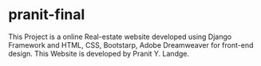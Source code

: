 # pranit-final
This Project is a online Real-estate website developed using Django Framework and HTML, CSS, Bootstarp, Adobe Dreamweaver for front-end design. This Website is developed by Pranit Y. Landge.
